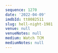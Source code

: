 ```yaml
---
sequence: 1270
date: '2022-04-09'
imdbId: tt0082511
slug: hell-night-1981
venue: null
venueNotes: null
medium: Watch TCM
mediumNotes: null
---
```


